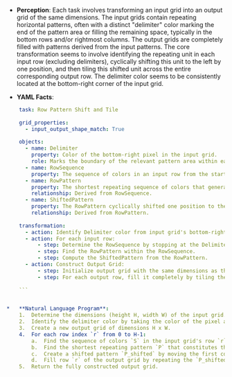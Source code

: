 *   **Perception**: Each task involves transforming an input grid into an output grid of the same dimensions. The input grids contain repeating horizontal patterns, often with a distinct "delimiter" color marking the end of the pattern area or filling the remaining space, typically in the bottom rows and/or rightmost columns. The output grids are completely filled with patterns derived from the input patterns. The core transformation seems to involve identifying the repeating unit in each input row (excluding delimiters), cyclically shifting this unit to the left by one position, and then tiling this shifted unit across the entire corresponding output row. The delimiter color seems to be consistently located at the bottom-right corner of the input grid.

*   **YAML Facts**:
    
```yaml
    task: Row Pattern Shift and Tile
    
    grid_properties:
      - input_output_shape_match: True
    
    objects:
      - name: Delimiter
        property: Color of the bottom-right pixel in the input grid.
        role: Marks the boundary of the relevant pattern area within each input row.
      - name: RowSequence
        property: The sequence of colors in an input row from the start up to the first occurrence of the Delimiter color (or the full row if Delimiter is absent).
      - name: RowPattern
        property: The shortest repeating sequence of colors that generates the RowSequence when repeated (potentially truncated at the end).
        relationship: Derived from RowSequence.
      - name: ShiftedPattern
        property: The RowPattern cyclically shifted one position to the left.
        relationship: Derived from RowPattern.
    
    transformation:
      - action: Identify Delimiter color from input grid's bottom-right pixel.
      - action: For each input row:
          - step: Determine the RowSequence by stopping at the Delimiter color.
          - step: Find the RowPattern within the RowSequence.
          - step: Compute the ShiftedPattern from the RowPattern.
      - action: Construct Output Grid:
          - step: Initialize output grid with the same dimensions as the input grid.
          - step: For each output row, fill it completely by tiling the corresponding ShiftedPattern.
    
    ```


*   **Natural Language Program**:
    1.  Determine the dimensions (height H, width W) of the input grid.
    2.  Identify the delimiter color by taking the color of the pixel at coordinates (H-1, W-1) in the input grid.
    3.  Create a new output grid of dimensions H x W.
    4.  For each row index `r` from 0 to H-1:
        a.  Find the sequence of colors `S` in the input grid's row `r`, starting from column 0 and stopping just before the first occurrence of the delimiter color. If the delimiter color is not present in the row, use the entire row as `S`.
        b.  Find the shortest repeating pattern `P` that constitutes the sequence `S`. This is the shortest prefix of `S` which, when repeated, matches `S` (the last repetition might be partial).
        c.  Create a shifted pattern `P_shifted` by moving the first color of `P` to the end of `P`.
        d.  Fill row `r` of the output grid by repeating the `P_shifted` pattern until all W columns are filled. The repetition should cycle through `P_shifted` as needed.
    5.  Return the fully constructed output grid.